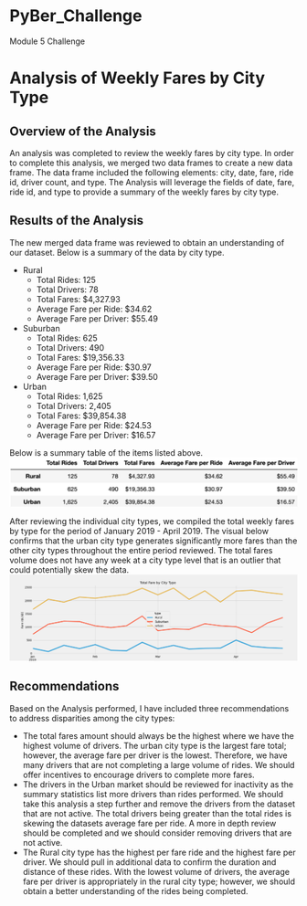 # PyBer_Challenge
Module 5 Challenge
# Analysis of Weekly Fares by City Type
## Overview of the Analysis
An analysis was completed to review the weekly fares by city type. In order to complete this analysis, we merged two data frames to create a new data frame. The data frame included the following elements: city, date, fare, ride id, driver count, and type. The Analysis will leverage the fields of date, fare, ride id, and type to provide a summary of the weekly fares by city type. 

## Results of the Analysis
The new merged data frame was reviewed to obtain an understanding of our dataset. Below is a summary of the data by city type. 
- Rural  
  - Total Rides: 125
  - Total Drivers: 78
  - Total Fares: $4,327.93
  - Average Fare per Ride: $34.62
  - Average Fare per Driver: $55.49
- Suburban
  - Total Rides: 625 
  - Total Drivers: 490
  - Total Fares: $19,356.33
  - Average Fare per Ride: $30.97
  - Average Fare per Driver: $39.50
- Urban
  - Total Rides: 1,625
  - Total Drivers: 2,405
  - Total Fares: $39,854.38
  - Average Fare per Ride: $24.53
  - Average Fare per Driver: $16.57

Below is a summary table of the items listed above. 
![Summary Table](https://github.com/codfjenn/PyBer_Challenge/blob/main/Summary%20of%20PyBer_Data.png)

After reviewing the individual city types, we compiled the total weekly fares by type for the period of January 2019 - April 2019. The visual below confirms that the urban city type generates significantly more fares than the other city types throughout the entire period reviewed. The total fares volume does not have any week at a city type level that is an outlier that could potentially skew the data. 
![Summary Weekly Fares by City Type](https://github.com/codfjenn/PyBer_Challenge/blob/main/PyBer_fare_summary.png)

## Recommendations 
Based on the Analysis performed, I have included three recommendations to address disparities among the city types: 
- The total fares amount should always be the highest where we have the highest volume of drivers. The urban city type is the largest fare total; however, the average fare per driver is the lowest. Therefore, we have many drivers that are not completing a large volume of rides. We should offer incentives to encourage drivers to complete more fares. 
- The drivers in the Urban market should be reviewed for inactivity as the summary statistics list more drivers than rides performed. We should take this analysis a step further and remove the drivers from the dataset that are not active. The total drivers being greater than the total rides is skewing the datasets average fare per ride. A more in depth review should be completed and we should consider removing drivers that are not active. 
- The Rural city type has the highest per fare ride and the highest fare per driver. We should pull in additional data to confirm the duration and distance of these rides. With the lowest volume of drivers, the average fare per driver is appropriately in the rural city type; however, we should obtain a better understanding of the rides being completed. 
